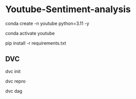 # Youtube-Sentiment-analysis

conda create -n youtube python=3.11 -y

conda activate youtube

pip install -r requirements.txt


## DVC

dvc init

dvc repro

dvc dag
